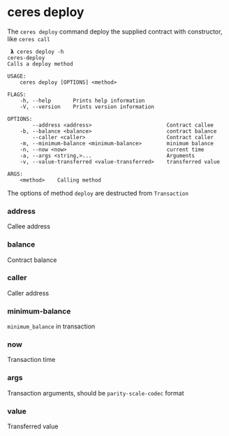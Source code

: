 # ceres deploy

The `ceres deploy` command deploy the supplied contract with constructor, like `ceres call`

```
 𝝺 ceres deploy -h
ceres-deploy
Calls a deploy method

USAGE:
    ceres deploy [OPTIONS] <method>

FLAGS:
    -h, --help       Prints help information
    -V, --version    Prints version information

OPTIONS:
        --address <address>                        Contract callee
    -b, --balance <balance>                        contract balance
        --caller <caller>                          Contract caller
    -m, --minimum-balance <minimum-balance>        minimum balance
    -n, --now <now>                                current time
    -a, --args <string,>...                        Arguments
    -v, --value-transferred <value-transferred>    transferred value

ARGS:
    <method>    Calling method
```

The options of method `deploy` are destructed from `Transaction`


### address

Callee address



### balance

Contract balance



### caller

Caller address



### minimum-balance

`minimum_balance` in transaction



### now

Transaction time



### args

Transaction arguments, should be `parity-scale-codec` format



### value

Transferred value
